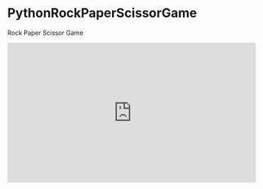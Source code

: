 # PythonRockPaperScissorGame
Rock Paper Scissor Game 
<iframe width="560" height="315" src="https://www.youtube.com/embed/34aTe-hKYhc" title="YouTube video player" frameborder="0" allow="accelerometer; autoplay; clipboard-write; encrypted-media; gyroscope; picture-in-picture" allowfullscreen></iframe>
